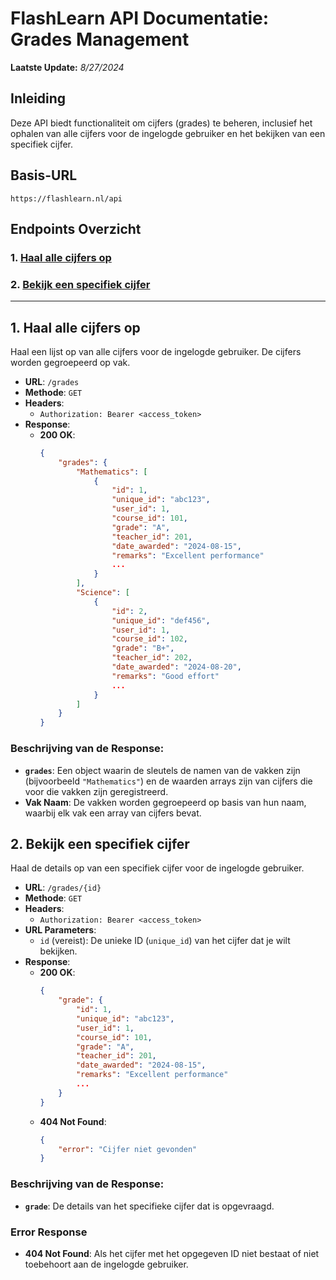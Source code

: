# FlashLearn API Documentatie: Grades Management

**Laatste Update:** *8/27/2024*

## Inleiding

Deze API biedt functionaliteit om cijfers (grades) te beheren, inclusief het ophalen van alle cijfers voor de ingelogde gebruiker en het bekijken van een specifiek cijfer.

## Basis-URL

```plaintext
https://flashlearn.nl/api
```

## Endpoints Overzicht

### 1. [Haal alle cijfers op](#1-haal-alle-cijfers-op)
### 2. [Bekijk een specifiek cijfer](#2-bekijk-een-specifiek-cijfer)

---

## 1. Haal alle cijfers op

Haal een lijst op van alle cijfers voor de ingelogde gebruiker. De cijfers worden gegroepeerd op vak.

- **URL**: `/grades`
- **Methode**: `GET`
- **Headers**:
  - `Authorization: Bearer <access_token>`
- **Response**:
  - **200 OK**: 
    ```json
    {
        "grades": {
            "Mathematics": [
                {
                    "id": 1,
                    "unique_id": "abc123",
                    "user_id": 1,
                    "course_id": 101,
                    "grade": "A",
                    "teacher_id": 201,
                    "date_awarded": "2024-08-15",
                    "remarks": "Excellent performance"
                    ...
                }
            ],
            "Science": [
                {
                    "id": 2,
                    "unique_id": "def456",
                    "user_id": 1,
                    "course_id": 102,
                    "grade": "B+",
                    "teacher_id": 202,
                    "date_awarded": "2024-08-20",
                    "remarks": "Good effort"
                    ...
                }
            ]
        }
    }
    ```

### Beschrijving van de Response:

- **`grades`**: Een object waarin de sleutels de namen van de vakken zijn (bijvoorbeeld `"Mathematics"`) en de waarden arrays zijn van cijfers die voor die vakken zijn geregistreerd.
- **Vak Naam**: De vakken worden gegroepeerd op basis van hun naam, waarbij elk vak een array van cijfers bevat.

## 2. Bekijk een specifiek cijfer

Haal de details op van een specifiek cijfer voor de ingelogde gebruiker.

- **URL**: `/grades/{id}`
- **Methode**: `GET`
- **Headers**:
  - `Authorization: Bearer <access_token>`
- **URL Parameters**:
  - `id` (vereist): De unieke ID (`unique_id`) van het cijfer dat je wilt bekijken.
- **Response**:
  - **200 OK**:
    ```json
    {
        "grade": {
            "id": 1,
            "unique_id": "abc123",
            "user_id": 1,
            "course_id": 101,
            "grade": "A",
            "teacher_id": 201,
            "date_awarded": "2024-08-15",
            "remarks": "Excellent performance"
            ...
        }
    }
    ```
  - **404 Not Found**:
    ```json
    {
        "error": "Cijfer niet gevonden"
    }
    ```

### Beschrijving van de Response:

- **`grade`**: De details van het specifieke cijfer dat is opgevraagd.

### Error Response
- **404 Not Found**: Als het cijfer met het opgegeven ID niet bestaat of niet toebehoort aan de ingelogde gebruiker.
